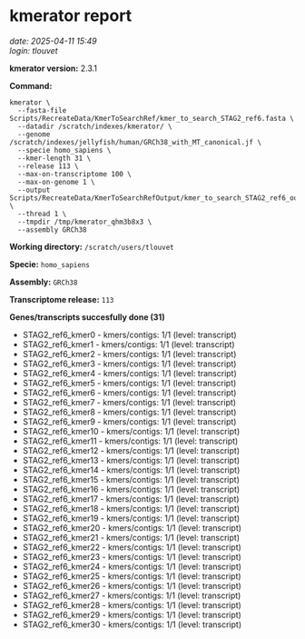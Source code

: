 # kmerator report
*date: 2025-04-11 15:49*  
*login: tlouvet*

**kmerator version:** 2.3.1

**Command:**

```
kmerator \
  --fasta-file Scripts/RecreateData/KmerToSearchRef/kmer_to_search_STAG2_ref6.fasta \
  --datadir /scratch/indexes/kmerator/ \
  --genome /scratch/indexes/jellyfish/human/GRCh38_with_MT_canonical.jf \
  --specie homo_sapiens \
  --kmer-length 31 \
  --release 113 \
  --max-on-transcriptome 100 \
  --max-on-genome 1 \
  --output Scripts/RecreateData/KmerToSearchRefOutput/kmer_to_search_STAG2_ref6_output \
  --thread 1 \
  --tmpdir /tmp/kmerator_qhm3b8x3 \
  --assembly GRCh38
```

**Working directory:** `/scratch/users/tlouvet`

**Specie:** `homo_sapiens`

**Assembly:** `GRCh38`

**Transcriptome release:** `113`

**Genes/transcripts succesfully done (31)**

- STAG2_ref6_kmer0 - kmers/contigs: 1/1 (level: transcript)
- STAG2_ref6_kmer1 - kmers/contigs: 1/1 (level: transcript)
- STAG2_ref6_kmer2 - kmers/contigs: 1/1 (level: transcript)
- STAG2_ref6_kmer3 - kmers/contigs: 1/1 (level: transcript)
- STAG2_ref6_kmer4 - kmers/contigs: 1/1 (level: transcript)
- STAG2_ref6_kmer5 - kmers/contigs: 1/1 (level: transcript)
- STAG2_ref6_kmer6 - kmers/contigs: 1/1 (level: transcript)
- STAG2_ref6_kmer7 - kmers/contigs: 1/1 (level: transcript)
- STAG2_ref6_kmer8 - kmers/contigs: 1/1 (level: transcript)
- STAG2_ref6_kmer9 - kmers/contigs: 1/1 (level: transcript)
- STAG2_ref6_kmer10 - kmers/contigs: 1/1 (level: transcript)
- STAG2_ref6_kmer11 - kmers/contigs: 1/1 (level: transcript)
- STAG2_ref6_kmer12 - kmers/contigs: 1/1 (level: transcript)
- STAG2_ref6_kmer13 - kmers/contigs: 1/1 (level: transcript)
- STAG2_ref6_kmer14 - kmers/contigs: 1/1 (level: transcript)
- STAG2_ref6_kmer15 - kmers/contigs: 1/1 (level: transcript)
- STAG2_ref6_kmer16 - kmers/contigs: 1/1 (level: transcript)
- STAG2_ref6_kmer17 - kmers/contigs: 1/1 (level: transcript)
- STAG2_ref6_kmer18 - kmers/contigs: 1/1 (level: transcript)
- STAG2_ref6_kmer19 - kmers/contigs: 1/1 (level: transcript)
- STAG2_ref6_kmer20 - kmers/contigs: 1/1 (level: transcript)
- STAG2_ref6_kmer21 - kmers/contigs: 1/1 (level: transcript)
- STAG2_ref6_kmer22 - kmers/contigs: 1/1 (level: transcript)
- STAG2_ref6_kmer23 - kmers/contigs: 1/1 (level: transcript)
- STAG2_ref6_kmer24 - kmers/contigs: 1/1 (level: transcript)
- STAG2_ref6_kmer25 - kmers/contigs: 1/1 (level: transcript)
- STAG2_ref6_kmer26 - kmers/contigs: 1/1 (level: transcript)
- STAG2_ref6_kmer27 - kmers/contigs: 1/1 (level: transcript)
- STAG2_ref6_kmer28 - kmers/contigs: 1/1 (level: transcript)
- STAG2_ref6_kmer29 - kmers/contigs: 1/1 (level: transcript)
- STAG2_ref6_kmer30 - kmers/contigs: 1/1 (level: transcript)
